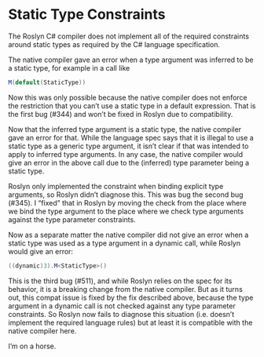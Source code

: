 Static Type Constraints
=======================

The Roslyn C# compiler does not implement all of the required constraints around static types as required by the C# language specification.

The native compiler gave an error when a type argument was inferred to be a static type, for example in a call like

```cs
M(default(StaticType))
```

Now this was only possible because the native compiler does not enforce the restriction that you can’t use a static type in a default expression. That is the first bug (#344) and won’t be fixed in Roslyn due to compatibility.

Now that the inferred type argument is a static type, the native compiler gave an error for that. While the language spec says that it is illegal to use a static type as a generic type argument, it isn’t clear if that was intended to apply to inferred type arguments. In any case, the native compiler would give an error in the above call due to the (inferred) type parameter being a static type.

Roslyn only implemented the constraint when binding explicit type arguments, so Roslyn didn’t diagnose this. This was bug the second bug (#345). I “fixed” that in Roslyn by moving the check from the place where we bind the type argument to the place where we check type arguments against the type parameter constraints.

Now as a separate matter the native compiler did not give an error when a static type was used as a type argument in a dynamic call, while Roslyn would give an error:

```cs
((dynamic)3).M<StaticType>()
```

This is the third bug (#511), and while Roslyn relies on the spec for its behavior, it is a breaking change from the native compiler. But as it turns out, this compat issue is fixed by the fix described above, because the type argument in a dynamic call is not checked against any type parameter constraints. So Roslyn now fails to diagnose this situation (i.e. doesn’t implement the required language rules) but at least it is compatible with the native compiler here.

I’m on a horse.
